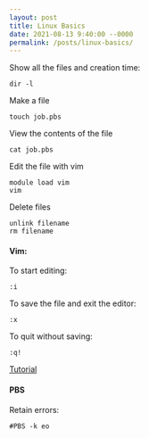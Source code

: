 ```yaml
---
layout: post
title: Linux Basics
date: 2021-08-13 9:40:00 --0000
permalink: /posts/linux-basics/
---
```


Show all the files and creation time:
```
dir -l
```

Make a file
```
touch job.pbs
```

View the contents of the file
```
cat job.pbs
```

Edit the file with vim
```
module load vim
vim
```

Delete files
```
unlink filename
rm filename
```

#### Vim:
To start editing:
```
:i
```

To save the file and exit the editor:
```
:x
```

To quit without saving:
```
:q!
```

[Tutorial](https://www.linux.com/training-tutorials/vim-101-beginners-guide-vim/)

#### PBS
Retain errors:
```
#PBS -k eo
```